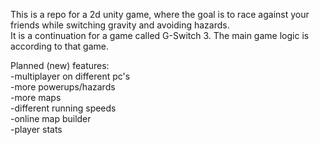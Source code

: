 This is a repo for a 2d unity game, where the goal is to race against your friends while switching gravity and avoiding hazards.  
It is a continuation for a game called G-Switch 3. The main game logic is according to that game.

Planned (new) features:  
-multiplayer on different pc's  
-more powerups/hazards  
-more maps  
-different running speeds  
-online map builder  
-player stats